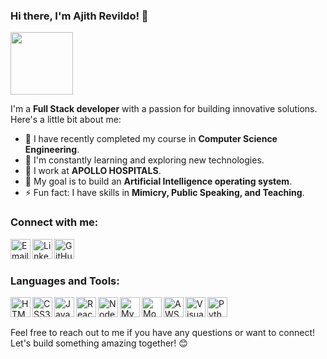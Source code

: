 ### Hi there, I'm Ajith Revildo! 👋 

<img src="https://media.giphy.com/media/cmCEsJZHYBPels360q/giphy.gif" width="100">

I'm a **Full Stack developer** with a passion for building innovative solutions. Here's a little bit about me:

- 🔭 I have recently completed my course in **Computer Science Engineering**.
- 🌱 I'm constantly learning and exploring new technologies.
- 👯 I work at **APOLLO HOSPITALS**.
- 🥅 My goal is to build an **Artificial Intelligence operating system**.
- ⚡ Fun fact: I have skills in **Mimicry, Public Speaking, and Teaching**.

### Connect with me:

<a href="mailto:ajithrevildo1999@gmail.com"><img align="left" alt="Email" width="32px" src="https://img.icons8.com/color/48/000000/gmail-new.png"/></a>
<a href="https://www.linkedin.com/in/ajith-revildo/"><img align="left" alt="LinkedIn" width="32px" src="https://img.icons8.com/color/48/000000/linkedin.png"/></a>
<a href="https://github.com/ajithrevildo"><img align="left" alt="GitHub" width="32px" src="https://img.icons8.com/color/48/000000/github--v3.png"/></a>

<br />
<br />

### Languages and Tools:

<img align="left" alt="HTML5" width="32px" src="https://img.icons8.com/color/48/000000/html-5.png"/>
<img align="left" alt="CSS3" width="32px" src="https://img.icons8.com/color/48/000000/css3.png"/>
<img align="left" alt="JavaScript" width="32px" src="https://img.icons8.com/color/48/000000/javascript.png"/>
<img align="left" alt="React" width="32px" src="https://img.icons8.com/color/48/000000/react-native.png"/>
<img align="left" alt="Node.js" width="32px" src="https://img.icons8.com/color/48/000000/nodejs.png"/>
<img align="left" alt="MySQL" width="32px" src="https://img.icons8.com/color/48/000000/mysql-logo.png"/>
<img align="left" alt="MongoDB" width="32px" src="https://img.icons8.com/color/48/000000/mongodb.png"/>
<img align="left" alt="AWS" width="32px" src="https://img.icons8.com/color/48/000000/amazon-web-services.png"/>
<img align="left" alt="Visual Studio Code" width="32px" src="https://img.icons8.com/color/48/000000/visual-studio-code-2019.png"/>
<img align="left" alt="Python" width="32px" src="https://img.icons8.com/color/48/000000/python.png"/>

<br />
<br />

Feel free to reach out to me if you have any questions or want to connect! Let's build something amazing together! 😊
